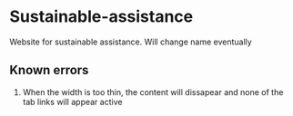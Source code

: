 # Sustainable-assistance
Website for sustainable assistance. Will change name eventually

## Known errors
1. When the width is too thin, the content will dissapear and none of the tab links will appear active
